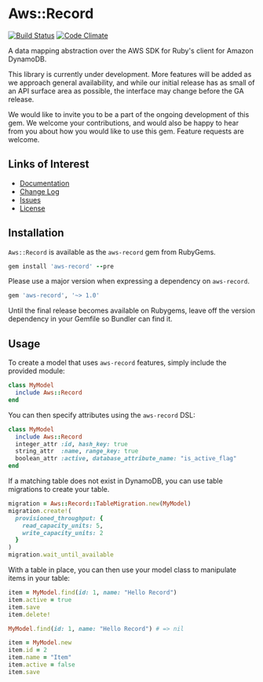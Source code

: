 # Aws::Record

[![Build Status](https://travis-ci.org/aws/aws-sdk-ruby-record.png?branch=master)](https://travis-ci.org/aws/aws-sdk-ruby-record) [![Code Climate](https://codeclimate.com/github/aws/aws-sdk-ruby-record.png)](https://codeclimate.com/github/aws/aws-sdk-ruby-record)

A data mapping abstraction over the AWS SDK for Ruby's client for Amazon
DynamoDB.

This library is currently under development. More features will be added as we
approach general availability, and while our initial release has as small of an
API surface area as possible, the interface may change before the GA release.

We would like to invite you to be a part of the ongoing development of this gem.
We welcome your contributions, and would also be happy to hear from you about
how you would like to use this gem. Feature requests are welcome.

## Links of Interest

* [Documentation](http://docs.aws.amazon.com/awssdkrubyrecord/api/)
* [Change Log](https://github.com/aws/aws-sdk-ruby-record/blob/master/CHANGELOG.md)
* [Issues](https://github.com/aws/aws-sdk-ruby-record/issues)
* [License](http://aws.amazon.com/apache2.0/)

## Installation

`Aws::Record` is available as the `aws-record` gem from RubyGems.

```ruby
gem install 'aws-record' --pre
```

Please use a major version when expressing a dependency on `aws-record`.

```ruby
gem 'aws-record', '~> 1.0'
```

Until the final release becomes available on Rubygems, leave off the version
dependency in your Gemfile so Bundler can find it.

## Usage

To create a model that uses `aws-record` features, simply include the provided
module:

```ruby
class MyModel
  include Aws::Record
end
```

You can then specify attributes using the `aws-record` DSL:

```ruby
class MyModel
  include Aws::Record
  integer_attr :id, hash_key: true
  string_attr  :name, range_key: true
  boolean_attr :active, database_attribute_name: "is_active_flag"
end
```

If a matching table does not exist in DynamoDB, you can use table migrations to
create your table.

```ruby
migration = Aws::Record::TableMigration.new(MyModel)
migration.create!(
  provisioned_throughput: {
    read_capacity_units: 5,
    write_capacity_units: 2
  }
)
migration.wait_until_available
```

With a table in place, you can then use your model class to manipulate items in
your table:

```ruby
item = MyModel.find(id: 1, name: "Hello Record")
item.active = true
item.save
item.delete!

MyModel.find(id: 1, name: "Hello Record") # => nil

item = MyModel.new
item.id = 2
item.name = "Item"
item.active = false
item.save
```
